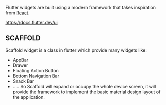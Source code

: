 Flutter widgets are built using a modern framework that takes inspiration from [React](https://react.dev/).

https://docs.flutter.dev/ui


## SCAFFOLD
Scaffold widget is a class in flutter which provide many widgets like:
- AppBar
- Drawer
- Floating Action Button
- Bottom Navigation Bar
- Snack Bar
- .....
So Scaffold will expand or occupy the whole device screen, it will provide the framework to implement the basic material design layout of the application.

